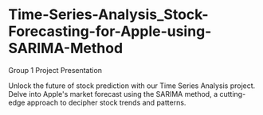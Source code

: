 # Time-Series-Analysis_Stock-Forecasting-for-Apple-using-SARIMA-Method

Group 1 Project Presentation

Unlock the future of stock prediction with our Time Series Analysis project. Delve into Apple's market forecast using the SARIMA method, a cutting-edge approach to decipher stock trends and patterns.
